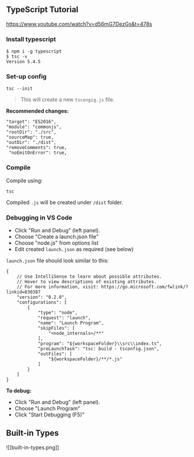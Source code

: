 ## TypeScript Tutorial

https://www.youtube.com/watch?v=d56mG7DezGs&t=478s

### Install typescript
```
$ npm i -g typescript
$ tsc -v
Version 5.4.5
```

### Set-up config

```
tsc --init
```

> This will create a new `tscongig.js` file.

**Recommended changes:**

```
"target": "ES2016",
"module": "commonjs",
"rootDir": "./src",
"sourceMap": true,
"outDir": "./dist",
"removeComments": true,
 "noEmitOnError": true,
```

### Compile

Compile using:

```
tsc
```

Compiled `.js` will be created under `/dist` folder.

### Debugging in VS Code

- Click "Run and Debug" (left panel).
- Choose "Create a launch.json file"
- Choose "node.js" from options list
- Edit created `launch.json` as required (see below)

`launch.json` file should look similar to this:

```
{
    // Use IntelliSense to learn about possible attributes.
    // Hover to view descriptions of existing attributes.
    // For more information, visit: https://go.microsoft.com/fwlink/?linkid=830387
    "version": "0.2.0",
    "configurations": [
        {
            "type": "node",
            "request": "launch",
            "name": "Launch Program",
            "skipFiles": [
                "<node_internals>/**"
            ],
            "program": "${workspaceFolder}\\src\\index.ts",
            "preLaunchTask": "tsc: build - tsconfig.json",
            "outFiles": [
                "${workspaceFolder}/**/*.js"
            ]
        }
    ]
}
```

**To debug:**
- Click "Run and Debug" (left panel).
- Choose "Launch Program"
- Click "Start Debugging (F5)"

## Built-in Types

![[built-in-types.png]]



